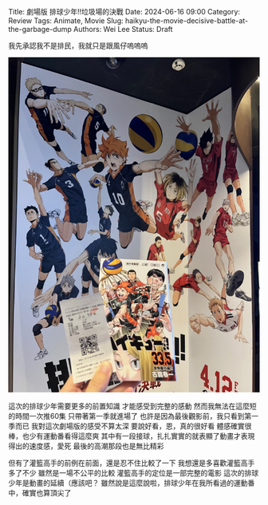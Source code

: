 Title: 劇場版 排球少年!!垃圾場的決戰
Date: 2024-06-16 09:00
Category: Review
Tags: Animate, Movie
Slug: haikyu-the-movie-decisive-battle-at-the-garbage-dump
Authors: Wei Lee
Status: Draft

我先承認我不是排民，我就只是跟風仔嗚嗚嗚

<!--more-->

![Haikyu](/images/post-images/2024-Haikyu/Haikyu.jpeg)

這次的排球少年需要更多的前置知識
才能感受到完整的感動
然而我無法在這麼短的時間一次推60集
只帶著第一季就進場了
也許是因為最後觀影前，我只看到第一季而已
我對這次劇場版的感受不算太深
要說好看，恩，真的很好看
體感確實很棒，也少有運動番看得這麼爽
其中有一段接球，扎扎實實的就表顯了動畫才表現得出的速度感，愛死
最後的高潮那段也是無比精彩

但有了灌籃高手的前例在前面，還是忍不住比較了一下
我想還是多喜歡灌籃高手多了不少
雖然是一場不公平的比較
灌籃高手的定位是一部完整的電影
這次的排球少年是動畫的延續（應該吧？
雖然說是這麼說啦，排球少年在我所看過的運動番中，確實也算頂尖了
